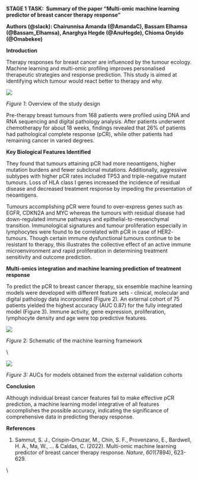 <!--StartFragment-->

**STAGE 1 TASK:  Summary of the paper “Multi-omic machine learning predictor of breast cancer therapy response”**

**Authors (@slack): Chairunnisa Amanda (@AmandaC), Bassam Elhamsa (@Bassam\_Elhamsa), Anarghya Hegde (@AnuHegde), Chioma Onyido (@Omabekee)**

**Introduction**

Therapy responses for breast cancer are influenced by the tumour ecology. Machine learning and multi-omic profiling improves personalised therapeutic strategies and response prediction. This study is aimed at identifying which tumour would react better to therapy and why. 

****![](https://lh7-rt.googleusercontent.com/docsz/AD_4nXd-4NMt91Io5fep08XcJ036D2y17DOsX8XxwApSLX257AJKtmm44tm__GV10TnvPmOGYNjQN0Qh-OSlGTUX8jmhSrSr3SGFQNokw88WeZYmqR68LwIcr4dLjHEuTRGmY1ZZw0Vxo4Q6sc_nWTQsqIfXlq8o?key=e0Ey5E-E1J9wOhx_UejcnA)****

_Figure 1_: Overview of the study design

Pre-therapy breast tumours from 168 patients were profiled using DNA and RNA sequencing and digital pathology analysis. After patients underwent chemotherapy for about 18 weeks, findings revealed that 26% of patients had pathological complete response (pCR), while other patients had remaining cancer in varied degrees.

**Key Biological Features Identified**

They found that tumours attaining pCR had more neoantigens, higher mutation burdens and fewer subclonal mutations. Additionally, aggressive subtypes with higher pCR rates included TP53 and triple-negative mutant tumours. Loss of HLA class I genes increased the incidence of residual disease and decreased treatment response by impeding the presentation of neoantigens.

Tumours accomplishing pCR were found to over-express genes such as EGFR, CDKN2A and MYC whereas the tumours with residual disease had down-regulated immune pathways and epithelial-to-mesenchymal transition. Immunological signatures and tumour proliferation especially in lymphocytes were found to be correlated with pCR in case of HER2- tumours. Though certain immune dysfunctional tumours continue to be resistant to therapy, this illustrates the collective effect of an active immune microenvironment and rapid proliferation in determining treatment sensitivity and outcome prediction.

**Multi-omics integration and machine learning prediction of treatment response**

To predict the pCR to breast cancer therapy, six ensemble machine learning models were developed with different feature sets - clinical, molecular and digital pathology data incorporated (Figure 2). An external cohort of 75 patients yielded the highest accuracy (AUC 0.87) for the fully integrated model (Figure 3). Immune activity, gene expression, proliferation, lymphocyte density and age were top predictive features.

****![](https://lh7-rt.googleusercontent.com/docsz/AD_4nXfqASO2L3I0h0FTDdZkEswngXjeZg5k8jTkXvgYIbTozGczaaPt2pZDjwekzGPMmMRq1Wund7RvOp-D8Xh2wlaoNNjOJXtPCOVe8x2Ku7FAaEtuAxoRotco6cdsmJ679vWv74FEZl6G_C3BNB7udHiDIFQ?key=e0Ey5E-E1J9wOhx_UejcnA)****

_Figure_ 2: Schematic of the machine learning framework

\


****![](https://lh7-rt.googleusercontent.com/docsz/AD_4nXedv4etmssoVGtw9E-y90K_CZ1H6tx7CIGUuXx7AZU-5aVfKs3095EE3HBmiiqR0azQAE3GFjE-r0pYl5stX3ZuGuONQZKdUzHZ-zKTcmz4fOMeenm-pKM3Syp6iJ2J3azZrYvUzT3C0VhSqRpDK5-QW6c9?key=e0Ey5E-E1J9wOhx_UejcnA)****

_Figure 3:_ AUCs for models obtained from the external validation cohorts

**Conclusion**

Although individual breast cancer features fail to make effective pCR prediction, a machine learning model integrative of all features accomplishes the possible accuracy, indicating the significance of comprehensive data in predicting therapy response.

**References**

1. Sammut, S. J., Crispin-Ortuzar, M., Chin, S. F., Provenzano, E., Bardwell, H. A., Ma, W., ... & Caldas, C. (2022). Multi-omic machine learning predictor of breast cancer therapy response. _Nature_, _601_(7894), 623-629.

\


<!--EndFragment-->
